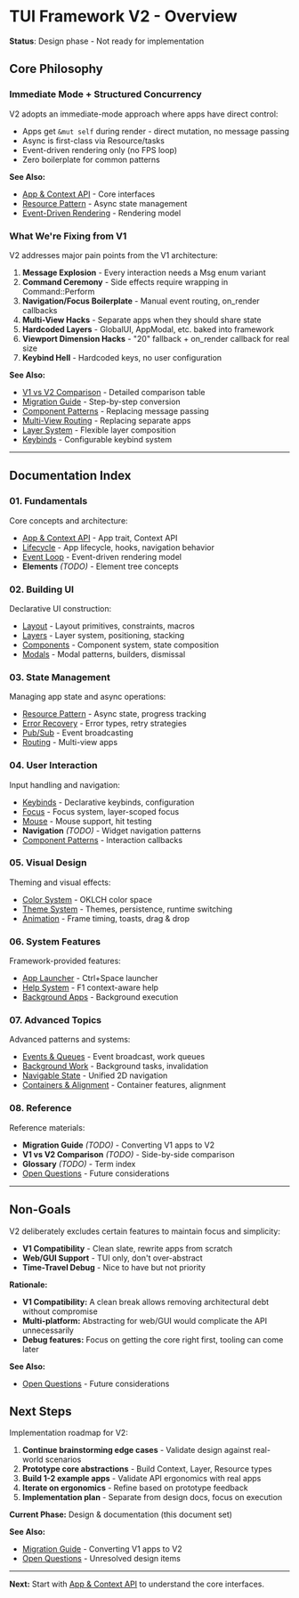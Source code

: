 # TUI Framework V2 - Overview

**Status**: Design phase - Not ready for implementation

## Core Philosophy

### Immediate Mode + Structured Concurrency

V2 adopts an immediate-mode approach where apps have direct control:

- Apps get `&mut self` during render - direct mutation, no message passing
- Async is first-class via Resource/tasks
- Event-driven rendering only (no FPS loop)
- Zero boilerplate for common patterns

**See Also:**
- [App & Context API](01-fundamentals/app-and-context.md) - Core interfaces
- [Resource Pattern](03-state-management/resource-pattern.md) - Async state management
- [Event-Driven Rendering](01-fundamentals/event-loop.md) - Rendering model

### What We're Fixing from V1

V2 addresses major pain points from the V1 architecture:

1. **Message Explosion** - Every interaction needs a Msg enum variant
2. **Command Ceremony** - Side effects require wrapping in Command::Perform
3. **Navigation/Focus Boilerplate** - Manual event routing, on_render callbacks
4. **Multi-View Hacks** - Separate apps when they should share state
5. **Hardcoded Layers** - GlobalUI, AppModal, etc. baked into framework
6. **Viewport Dimension Hacks** - "20" fallback + on_render callback for real size
7. **Keybind Hell** - Hardcoded keys, no user configuration

**See Also:**
- [V1 vs V2 Comparison](08-reference/v1-vs-v2-comparison.md) - Detailed comparison table
- [Migration Guide](08-reference/migration-guide.md) - Step-by-step conversion
- [Component Patterns](04-user-interaction/component-patterns.md) - Replacing message passing
- [Multi-View Routing](03-state-management/routing.md) - Replacing separate apps
- [Layer System](02-building-ui/layers.md) - Flexible layer composition
- [Keybinds](04-user-interaction/keybinds.md) - Configurable keybind system

---

## Documentation Index

### 01. Fundamentals
Core concepts and architecture:
- [App & Context API](01-fundamentals/app-and-context.md) - App trait, Context API
- [Lifecycle](01-fundamentals/lifecycle.md) - App lifecycle, hooks, navigation behavior
- [Event Loop](01-fundamentals/event-loop.md) - Event-driven rendering model
- **Elements** *(TODO)* - Element tree concepts

### 02. Building UI
Declarative UI construction:
- [Layout](02-building-ui/layout.md) - Layout primitives, constraints, macros
- [Layers](02-building-ui/layers.md) - Layer system, positioning, stacking
- [Components](02-building-ui/components.md) - Component system, state composition
- [Modals](02-building-ui/modals.md) - Modal patterns, builders, dismissal

### 03. State Management
Managing app state and async operations:
- [Resource Pattern](03-state-management/resource-pattern.md) - Async state, progress tracking
- [Error Recovery](03-state-management/error-recovery.md) - Error types, retry strategies
- [Pub/Sub](03-state-management/pubsub.md) - Event broadcasting
- [Routing](03-state-management/routing.md) - Multi-view apps

### 04. User Interaction
Input handling and navigation:
- [Keybinds](04-user-interaction/keybinds.md) - Declarative keybinds, configuration
- [Focus](04-user-interaction/focus.md) - Focus system, layer-scoped focus
- [Mouse](04-user-interaction/mouse.md) - Mouse support, hit testing
- **Navigation** *(TODO)* - Widget navigation patterns
- [Component Patterns](04-user-interaction/component-patterns.md) - Interaction callbacks

### 05. Visual Design
Theming and visual effects:
- [Color System](05-visual-design/color-system.md) - OKLCH color space
- [Theme System](05-visual-design/theme-system.md) - Themes, persistence, runtime switching
- [Animation](05-visual-design/animation.md) - Frame timing, toasts, drag & drop

### 06. System Features
Framework-provided features:
- [App Launcher](06-system-features/app-launcher.md) - Ctrl+Space launcher
- [Help System](06-system-features/help-system.md) - F1 context-aware help
- [Background Apps](06-system-features/background-apps.md) - Background execution

### 07. Advanced Topics
Advanced patterns and systems:
- [Events & Queues](07-advanced/events-and-queues.md) - Event broadcast, work queues
- [Background Work](07-advanced/background-work.md) - Background tasks, invalidation
- [Navigable State](07-advanced/navigable-state.md) - Unified 2D navigation
- [Containers & Alignment](07-advanced/containers-alignment.md) - Container features, alignment

### 08. Reference
Reference materials:
- **Migration Guide** *(TODO)* - Converting V1 apps to V2
- **V1 vs V2 Comparison** *(TODO)* - Side-by-side comparison
- **Glossary** *(TODO)* - Term index
- [Open Questions](08-reference/open-questions.md) - Future considerations

---

## Non-Goals

V2 deliberately excludes certain features to maintain focus and simplicity:

- **V1 Compatibility** - Clean slate, rewrite apps from scratch
- **Web/GUI Support** - TUI only, don't over-abstract
- **Time-Travel Debug** - Nice to have but not priority

**Rationale:**
- **V1 Compatibility:** A clean break allows removing architectural debt without compromise
- **Multi-platform:** Abstracting for web/GUI would complicate the API unnecessarily
- **Debug features:** Focus on getting the core right first, tooling can come later

**See Also:**
- [Open Questions](08-reference/open-questions.md) - Future considerations

## Next Steps

Implementation roadmap for V2:

1. **Continue brainstorming edge cases** - Validate design against real-world scenarios
2. **Prototype core abstractions** - Build Context, Layer, Resource types
3. **Build 1-2 example apps** - Validate API ergonomics with real apps
4. **Iterate on ergonomics** - Refine based on prototype feedback
5. **Implementation plan** - Separate from design docs, focus on execution

**Current Phase:** Design & documentation (this document set)

**See Also:**
- [Migration Guide](08-reference/migration-guide.md) - Converting V1 apps to V2
- [Open Questions](08-reference/open-questions.md) - Unresolved design items

---

**Next:** Start with [App & Context API](01-fundamentals/app-and-context.md) to understand the core interfaces.
